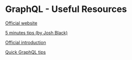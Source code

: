 # GraphQL - Useful Resources

[Official website](http://graphql.org/)

[5 minutes tips (by Josh Black)](https://egghead.io/lessons/javascript-using-graphql-s-graphiql-tool)

[Official introduction](http://graphql.org/learn/)

[Quick GraphQL tips](/introduction/quick-graphql-tips)
